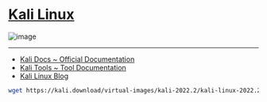 # [Kali Linux](https://www.kali.org/)

![image](https://user-images.githubusercontent.com/51442719/177438703-17068952-d001-4c91-b0db-97fba177dd37.png)

---

- [Kali Docs ~ Official Documentation](https://www.kali.org/docs/)
- [Kali Tools ~ Tool Documentation](https://www.kali.org/tools/)
- [Kali Linux Blog](https://www.kali.org/blog/)

```bash
wget https://kali.download/virtual-images/kali-2022.2/kali-linux-2022.2-vmware-amd64.7z
```
